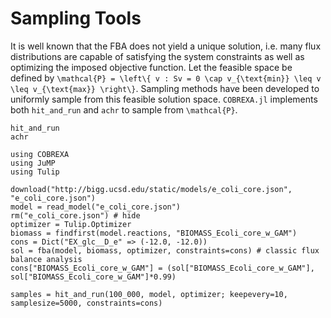 # Sampling Tools
It is well known that the FBA does not yield a unique solution, i.e. many flux distributions are capable of satisfying the system constraints as well as optimizing the imposed objective function. 
Let the feasible space be defined by ``\mathcal{P} = \left\{ v : Sv = 0 \cap v_{\text{min}} \leq v \leq v_{\text{max}} \right\}``. 
Sampling methods have been developed to uniformly sample from this feasible solution space. 
`COBREXA.jl` implements both `hit_and_run` and `achr` to sample from ``\mathcal{P}``.
```@docs
hit_and_run
achr
``` 
```@example sample
using COBREXA
using JuMP
using Tulip

download("http://bigg.ucsd.edu/static/models/e_coli_core.json", "e_coli_core.json")
model = read_model("e_coli_core.json")
rm("e_coli_core.json") # hide
optimizer = Tulip.Optimizer
biomass = findfirst(model.reactions, "BIOMASS_Ecoli_core_w_GAM")
cons = Dict("EX_glc__D_e" => (-12.0, -12.0))
sol = fba(model, biomass, optimizer, constraints=cons) # classic flux balance analysis
cons["BIOMASS_Ecoli_core_w_GAM"] = (sol["BIOMASS_Ecoli_core_w_GAM"], sol["BIOMASS_Ecoli_core_w_GAM"]*0.99)

samples = hit_and_run(100_000, model, optimizer; keepevery=10, samplesize=5000, constraints=cons)
```
